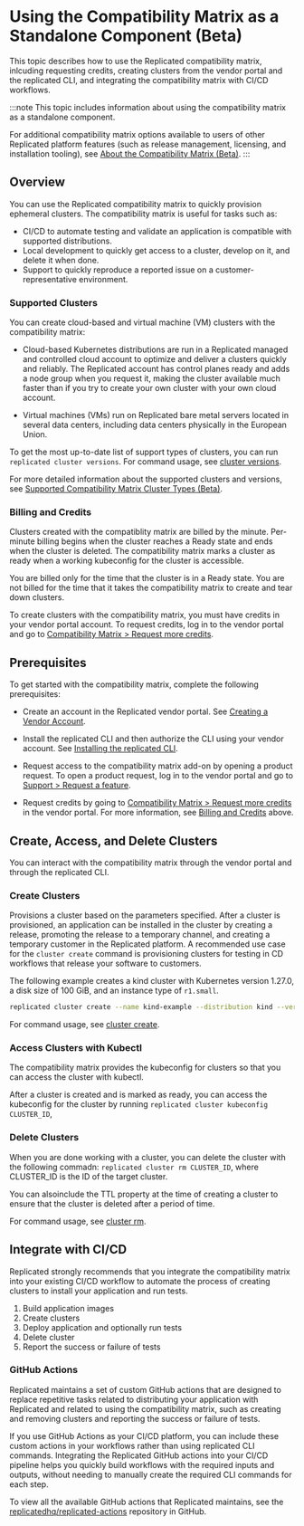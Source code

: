 # Using the Compatibility Matrix as a Standalone Component (Beta)

This topic describes how to use the Replicated compatibility matrix, inlcuding requesting credits, creating clusters from the vendor portal and the replicated CLI, and integrating the compatibility matrix with CI/CD workflows.

:::note
This topic includes information about using the compatibility matrix as a standalone component.

For additional compatibility matrix options available to users of other Replicated platform features (such as release management, licensing, and installation tooling), see [About the Compatibility Matrix (Beta)](/vendor/testing-about). 
::: 

## Overview

You can use the Replicated compatibility matrix to quickly provision ephemeral clusters. The compatibility matrix is useful for tasks such as:

* CI/CD to automate testing and validate an application is compatible with supported distributions.
* Local development to quickly get access to a cluster, develop on it, and delete it when done.
* Support to quickly reproduce a reported issue on a customer-representative environment.

### Supported Clusters

You can create cloud-based and virtual machine (VM) clusters with the compatibility matrix:

* Cloud-based Kubernetes distributions are run in a Replicated managed and controlled cloud account to optimize and deliver a clusters quickly and reliably. The Replicated account has control planes ready and adds a node group when you request it, making the cluster available much faster than if you try to create your own cluster with your own cloud account.

* Virtual machines (VMs) run on Replicated bare metal servers located in several data centers, including data centers physically in the European Union.

To get the most up-to-date list of support types of clusters, you can run `replicated cluster versions`. For command usage, see [cluster versions](/reference/replicated-cli-cluster-versions).

For more detailed information about the supported clusters and versions, see [Supported Compatibility Matrix Cluster Types (Beta)](testing-supported-clusters).

### Billing and Credits

Clusters created with the compatiblity matrix are billed by the minute. Per-minute billing begins when the cluster reaches a Ready state and ends when the cluster is deleted. The compatibility matrix marks a cluster as ready when a working kubeconfig for the cluster is accessible.

You are billed only for the time that the cluster is in a Ready state. You are not billed for the time that it takes the compatibility matrix to create and tear down clusters.

To create clusters with the compatibility matrix, you must have credits in your vendor portal account. 
To request credits, log in to the vendor portal and go to [Compatibility Matrix > Request more credits](https://vendor.replicated.com/compatibility-matrix).

## Prerequisites

To get started with the compatibility matrix, complete the following prerequisites:

* Create an account in the Replicated vendor portal. See [Creating a Vendor Account](/vendor/vendor-portal-creating-account).

* Install the replicated CLI and then authorize the CLI using your vendor account. See [Installing the replicated CLI](/reference/replicated-cli-installing).

* Request access to the compatibility matrix add-on by opening a product request. To open a product request, log in to the vendor portal and go to [Support > Request a feature](https://vendor.replicated.com/support?requestType=feature&productArea=vendor).

* Request credits by going to [Compatibility Matrix > Request more credits](https://vendor.replicated.com/compatibility-matrix) in the vendor portal. For more information, see [Billing and Credits](#billing-and-credits) above.

## Create, Access, and Delete Clusters

You can interact with the compatibility matrix through the vendor portal and through the replicated CLI.

### Create Clusters

Provisions a cluster based on the parameters specified. After a cluster is provisioned, an application can be installed in the cluster by creating a release, promoting the release to a temporary channel, and creating a temporary customer in the Replicated platform. A recommended use case for the `cluster create` command is provisioning clusters for testing in CD workflows that release your software to customers.

The following example creates a kind cluster with Kubernetes version 1.27.0, a disk size of 100 GiB, and an instance type of `r1.small`. 

```bash
replicated cluster create --name kind-example --distribution kind --version 1.27.0 --disk 100 --instance-type r1.small
```

For command usage, see [cluster create](/reference/replicated-cli-cluster-create).

### Access Clusters with Kubectl

The compatibility matrix provides the kubeconfig for clusters so that you can access the cluster with kubectl.

After a cluster is created and is marked as ready, you can access the kubeconfig for the cluster by running `replicated cluster kubeconfig CLUSTER_ID`, 

### Delete Clusters

When you are done working with a cluster, you can delete the cluster with the following commadn: `replicated cluster rm CLUSTER_ID`, where CLUSTER_ID is the ID of the target cluster.

You can alsoinclude the TTL property at the time of creating a cluster to ensure that the cluster is deleted after a period of time.

For command usage, see [cluster rm](/reference/replicated-cli-cluster-rm).

## Integrate with CI/CD

Replicated strongly recommends that you integrate the compatibility matrix into your existing CI/CD workflow to automate the process of creating clusters to install your application and run tests.

1. Build application images
1. Create clusters 
1. Deploy application and optionally run tests
1. Delete cluster
1. Report the success or failure of tests 

### GitHub Actions

Replicated maintains a set of custom GitHub actions that are designed to replace repetitive tasks related to distributing your application with Replicated and related to using the compatibility matrix, such as creating and removing clusters and reporting the success or failure of tests. 

If you use GitHub Actions as your CI/CD platform, you can include these custom actions in your workflows rather than using replicated CLI commands. Integrating the Replicated GitHub actions into your CI/CD pipeline helps you quickly build workflows with the required inputs and outputs, without needing to manually create the required CLI commands for each step.

To view all the available GitHub actions that Replicated maintains, see the [replicatedhq/replicated-actions](https://github.com/replicatedhq/replicated-actions/) repository in GitHub.
